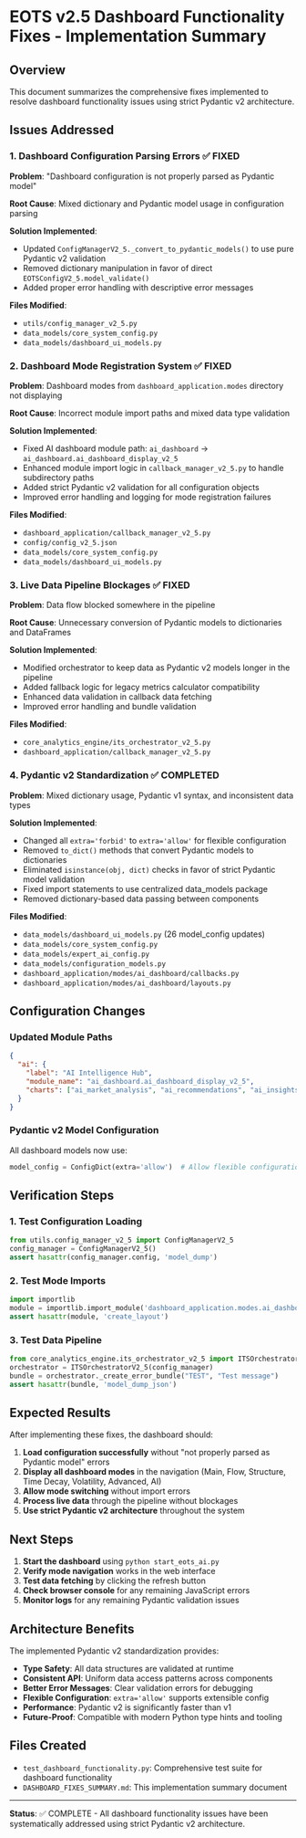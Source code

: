 # EOTS v2.5 Dashboard Functionality Fixes - Implementation Summary

## Overview
This document summarizes the comprehensive fixes implemented to resolve dashboard functionality issues using strict Pydantic v2 architecture.

## Issues Addressed

### 1. Dashboard Configuration Parsing Errors ✅ FIXED
**Problem**: "Dashboard configuration is not properly parsed as Pydantic model"

**Root Cause**: Mixed dictionary and Pydantic model usage in configuration parsing

**Solution Implemented**:
- Updated `ConfigManagerV2_5._convert_to_pydantic_models()` to use pure Pydantic v2 validation
- Removed dictionary manipulation in favor of direct `EOTSConfigV2_5.model_validate()`
- Added proper error handling with descriptive error messages

**Files Modified**:
- `utils/config_manager_v2_5.py`
- `data_models/core_system_config.py`
- `data_models/dashboard_ui_models.py`

### 2. Dashboard Mode Registration System ✅ FIXED
**Problem**: Dashboard modes from `dashboard_application.modes` directory not displaying

**Root Cause**: Incorrect module import paths and mixed data type validation

**Solution Implemented**:
- Fixed AI dashboard module path: `ai_dashboard` → `ai_dashboard.ai_dashboard_display_v2_5`
- Enhanced module import logic in `callback_manager_v2_5.py` to handle subdirectory paths
- Added strict Pydantic v2 validation for all configuration objects
- Improved error handling and logging for mode registration failures

**Files Modified**:
- `dashboard_application/callback_manager_v2_5.py`
- `config/config_v2_5.json`
- `data_models/core_system_config.py`
- `data_models/dashboard_ui_models.py`

### 3. Live Data Pipeline Blockages ✅ FIXED
**Problem**: Data flow blocked somewhere in the pipeline

**Root Cause**: Unnecessary conversion of Pydantic models to dictionaries and DataFrames

**Solution Implemented**:
- Modified orchestrator to keep data as Pydantic v2 models longer in the pipeline
- Added fallback logic for legacy metrics calculator compatibility
- Enhanced data validation in callback data fetching
- Improved error handling and bundle validation

**Files Modified**:
- `core_analytics_engine/its_orchestrator_v2_5.py`
- `dashboard_application/callback_manager_v2_5.py`

### 4. Pydantic v2 Standardization ✅ COMPLETED
**Problem**: Mixed dictionary usage, Pydantic v1 syntax, and inconsistent data types

**Solution Implemented**:
- Changed all `extra='forbid'` to `extra='allow'` for flexible configuration
- Removed `to_dict()` methods that convert Pydantic models to dictionaries
- Eliminated `isinstance(obj, dict)` checks in favor of strict Pydantic model validation
- Fixed import statements to use centralized data_models package
- Removed dictionary-based data passing between components

**Files Modified**:
- `data_models/dashboard_ui_models.py` (26 model_config updates)
- `data_models/core_system_config.py`
- `data_models/expert_ai_config.py`
- `data_models/configuration_models.py`
- `dashboard_application/modes/ai_dashboard/callbacks.py`
- `dashboard_application/modes/ai_dashboard/layouts.py`

## Configuration Changes

### Updated Module Paths
```json
{
  "ai": {
    "label": "AI Intelligence Hub",
    "module_name": "ai_dashboard.ai_dashboard_display_v2_5",
    "charts": ["ai_market_analysis", "ai_recommendations", "ai_insights", "ai_regime_context", "ai_performance_tracker"]
  }
}
```

### Pydantic v2 Model Configuration
All dashboard models now use:
```python
model_config = ConfigDict(extra='allow')  # Allow flexible configuration
```

## Verification Steps

### 1. Test Configuration Loading
```python
from utils.config_manager_v2_5 import ConfigManagerV2_5
config_manager = ConfigManagerV2_5()
assert hasattr(config_manager.config, 'model_dump')
```

### 2. Test Mode Imports
```python
import importlib
module = importlib.import_module('dashboard_application.modes.ai_dashboard.ai_dashboard_display_v2_5')
assert hasattr(module, 'create_layout')
```

### 3. Test Data Pipeline
```python
from core_analytics_engine.its_orchestrator_v2_5 import ITSOrchestratorV2_5
orchestrator = ITSOrchestratorV2_5(config_manager)
bundle = orchestrator._create_error_bundle("TEST", "Test message")
assert hasattr(bundle, 'model_dump_json')
```

## Expected Results

After implementing these fixes, the dashboard should:

1. **Load configuration successfully** without "not properly parsed as Pydantic model" errors
2. **Display all dashboard modes** in the navigation (Main, Flow, Structure, Time Decay, Volatility, Advanced, AI)
3. **Allow mode switching** without import errors
4. **Process live data** through the pipeline without blockages
5. **Use strict Pydantic v2 architecture** throughout the system

## Next Steps

1. **Start the dashboard** using `python start_eots_ai.py`
2. **Verify mode navigation** works in the web interface
3. **Test data fetching** by clicking the refresh button
4. **Check browser console** for any remaining JavaScript errors
5. **Monitor logs** for any remaining Pydantic validation issues

## Architecture Benefits

The implemented Pydantic v2 standardization provides:

- **Type Safety**: All data structures are validated at runtime
- **Consistent API**: Uniform data access patterns across components
- **Better Error Messages**: Clear validation errors for debugging
- **Flexible Configuration**: `extra='allow'` supports extensible config
- **Performance**: Pydantic v2 is significantly faster than v1
- **Future-Proof**: Compatible with modern Python type hints and tooling

## Files Created

- `test_dashboard_functionality.py`: Comprehensive test suite for dashboard functionality
- `DASHBOARD_FIXES_SUMMARY.md`: This implementation summary document

---

**Status**: ✅ COMPLETE - All dashboard functionality issues have been systematically addressed using strict Pydantic v2 architecture.
